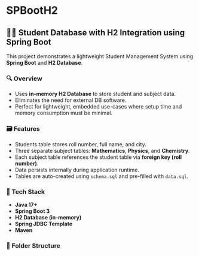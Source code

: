# SPBootH2

## 🧑‍🎓 Student Database with H2 Integration using Spring Boot

This project demonstrates a lightweight Student Management System using **Spring Boot** and **H2 Database**.

### 🔍 Overview
- Uses **in-memory H2 Database** to store student and subject data.
- Eliminates the need for external DB software.
- Perfect for lightweight, embedded use-cases where setup time and memory consumption must be minimal.

### 🗃️ Features
- Students table stores roll number, full name, and city.
- Three separate subject tables: **Mathematics**, **Physics**, and **Chemistry**.
- Each subject table references the student table via **foreign key (roll number)**.
- Data persists internally during application runtime.
- Tables are auto-created using `schema.sql` and pre-filled with `data.sql`.

### 🧪 Tech Stack
- **Java 17+**
- **Spring Boot 3**
- **H2 Database (in-memory)**
- **Spring JDBC Template**
- **Maven**

### 📂 Folder Structure
